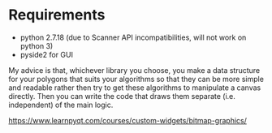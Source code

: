# Requirements
- python 2.7.18  (due to Scanner API incompatibilities, will not work on python 3)  
- pyside2 for GUI

My advice is that, whichever library you choose, you make a data structure for your polygons that suits your algorithms so that they can be more simple and readable rather then try to get these algorithms to manipulate a canvas directly. Then you can write the code that draws them separate (i.e. independent) of the main logic.


https://www.learnpyqt.com/courses/custom-widgets/bitmap-graphics/
